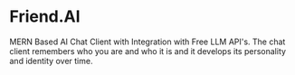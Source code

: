 # Friend.AI
MERN Based AI Chat Client with Integration with Free LLM API's. The chat client remembers who you are and who it is and it develops its personality and identity over time.
